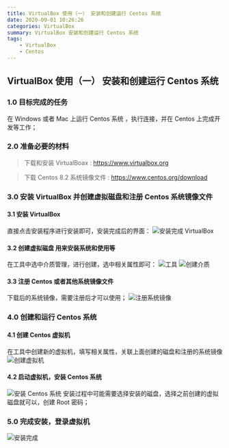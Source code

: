 ```yaml
---
title: VirtualBox 使用（一） 安装和创建运行 Centos 系统
date: 2020-09-01 10:26:26
categories: VirtualBox
summary: VirtualBox 安装和创建运行 Centos 系统
tags:
    - VirtualBox
    - Centos
---
```


## VirtualBox 使用（一） 安装和创建运行 Centos 系统

### 1.0 目标完成的任务

 在 Windows 或者 Mac 上运行 Centos 系统 ，执行连接，并在 Centos 上完成开发等工作；

### 2.0 准备必要的材料

> 下载和安装 VirtualBoax : https://www.virtualbox.org

> 下载 Centos 8.2 系统镜像文件 : https://www.centos.org/download

### 3.0 安装 VirtualBox 并创建虚拟磁盘和注册 Centos 系统镜像文件

#### 3.1 安装 VirtualBox

直接点击安装程序进行安装即可，安装完成后的界面：
![安装完成 VirtualBox](https://uwjx-production-public-read.oss-cn-hangzhou.aliyuncs.com/huan.uwjx.com/2020-09-01/20200901-1.png)

#### 3.2 创建虚拟磁盘 用来安装系统和使用等
在工具中选中介质管理，进行创建，选中相关属性即可：
![工具](https://uwjx-production-public-read.oss-cn-hangzhou.aliyuncs.com/huan.uwjx.com/2020-09-01/20200901-2.png)
![创建介质](https://uwjx-production-public-read.oss-cn-hangzhou.aliyuncs.com/huan.uwjx.com/2020-09-01/20200901-3.png)

#### 3.3 注册 Centos 或者其他系统镜像文件
下载后的系统镜像，需要注册后才可以使用；
![注册系统镜像](https://uwjx-production-public-read.oss-cn-hangzhou.aliyuncs.com/huan.uwjx.com/2020-09-01/20200901-4.png)

### 4.0 创建和运行 Centos 系统

#### 4.1 创建 Centos 虚拟机
在工具中创建新的虚拟机，填写相关属性，关联上面创建的磁盘和注册的系统镜像
![创建虚拟机](https://uwjx-production-public-read.oss-cn-hangzhou.aliyuncs.com/huan.uwjx.com/2020-09-01/20200901-5.png)

#### 4.2 启动虚拟机，安装 Centos 系统
![安装 Centos 系统](https://uwjx-production-public-read.oss-cn-hangzhou.aliyuncs.com/huan.uwjx.com/2020-09-01/20200901-6.png)
安装过程中可能需要选择安装的磁盘，选择之前创建的虚拟磁盘就可以，创建 Root 密码；

### 5.0 完成安装，登录虚拟机
![安装完成](https://uwjx-production-public-read.oss-cn-hangzhou.aliyuncs.com/huan.uwjx.com/2020-09-01/20200901-7.png)
 
